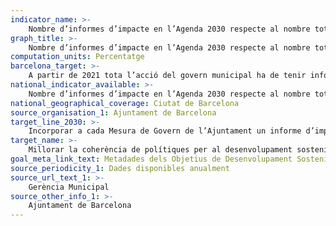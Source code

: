 ```yaml
---
indicator_name: >-
    Nombre d’informes d’impacte en l’Agenda 2030 respecte al nombre total de Mesures de Govern
graph_title: >-
    Nombre d’informes d’impacte en l’Agenda 2030 respecte al nombre total de Mesures de Govern
computation_units: Percentatge
barcelona_target: >-
    A partir de 2021 tota l’acció del govern municipal ha de tenir informes d’impacte sobre l’Agenda 2030 i les empreses i entitats de la ciutat l’han d’incorporar en la seva rendició de comptes
national_indicator_available: >-
    Nombre d’informes d’impacte en l’Agenda 2030 respecte al nombre total de Mesures de Govern
national_geographical_coverage: Ciutat de Barcelona
source_organisation_1: Ajuntament de Barcelona
target_line_2030: >-
    Incorporar a cada Mesura de Govern de l’Ajuntament un informe d’impacte en Agenda 2030 i promoure la presència de l’Agenda 2030 a la societat i a les empreses
target_name: >-
    Millorar la coherència de polítiques per al desenvolupament sostenible
goal_meta_link_text: Metadades dels Objetius de Desenvolupament Sostenible de les Nacions Unides (pdf 894kB)
source_periodicity_1: Dades disponibles anualment
source_url_text_1: >-
    Gerència Municipal
source_other_info_1: >-
    Ajuntament de Barcelona
---
```

